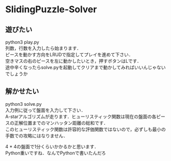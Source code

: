 # SlidingPuzzle-Solver

## 遊びたい
python3 play.py  
列数，行数を入力したら始まります．  
ピースを動かす方向をLRUDで指定してプレイを進めて下さい．  
空きマスの右のピースを左に動かしたいとき，押すボタンはLです．  
途中辛くなったらsolve.pyを起動してクリアまで動かしてみればいいんじゃないでしょうか  


## 解かせたい  
python3 solve.py  
入力例に従って盤面を入力して下さい．  
A-starアルゴリズムが走ります．ヒューリスティック関数は現在の盤面の各ピースの正解位置までのマンハッタン距離の総和です．  
このヒューリスティック関数は許容的な評価関数ではないので，必ずしも最小の手数での攻略にはなりません．  


4 * 4の盤面で1分くらいかかるかと思います．  
Python重いですね．なんでPythonで書いたんだろ  
